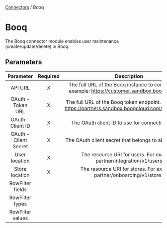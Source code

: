 <a href="javascript:void(0)" class="help-trigger"
data-helpkey="SysPage_Connector">Connectors</a> / Booq

# Booq

The Booq connector module enables user maintenance
(create/update/delete) in Booq.

## Parameters

|       Parameter       | Required |                                                 Description                                                 |
|:---------------------:|:--------:|:-----------------------------------------------------------------------------------------------------------:|
| API URL               | X        | The full URL of the Booq instance to connect to. For example:   https://customer.sandbox.booqcloud.com      |
| OAuth - Token URL     | X        | The full URL of the Booq token endpoint. For example:   https://partners.sandbox.booqcloud.com/oauth2/token |
| OAuth - Client ID     | X        | The OAuth client ID to use for connecting to Booq                                                           |
| OAuth - Client Secret | X        | The OAuth client secret that belongs to above client ID                                                     |
| User location         | X        | The resource URI for users. For example:   partner/integration/v1/users                                     |
| Store location        | X        | The resource URI for stores. For example:   partner/onboarding/v1/stores                                    |
|    RowFilter fields   |          |                                                                                                             |
|    RowFilter types    |          |                                                                                                             |
|    RowFilter values   |          |                                                                                                             |
